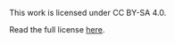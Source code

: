 This work is licensed under CC BY-SA 4.0.

Read the full license [here](https://creativecommons.org/licenses/by-sa/4.0/).
